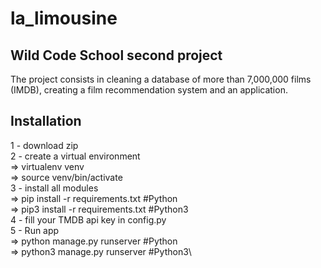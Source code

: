 # la_limousine

## Wild Code School second project

The project consists in cleaning a database of more than 7,000,000 films (IMDB), creating a film recommendation system and an application. 

## Installation

1 - download zip\
2 - create a virtual environment \
    => virtualenv venv\
    => source venv/bin/activate\
3 - install all modules\
    => pip install -r requirements.txt #Python\
    => pip3 install -r requirements.txt #Python3\
4 - fill your TMDB api key in config.py\
5 - Run app\
    => python manage.py runserver #Python\
    => python3 manage.py runserver #Python3\
